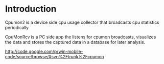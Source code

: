 # Introduction #

Cpumon2 is a device side cpu usage collector that broadcasts cpu statistics periodically

CpuMonRcv is a PC side app the listens for cpumon broadcasts, visualizes the data and stores the captured data in a database for later analysis.

http://code.google.com/p/win-mobile-code/source/browse/#svn%2Ftrunk%2Fcpumon